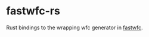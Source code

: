 # fastwfc-rs

Rust bindings to the wrapping wfc generator in [fastwfc](https://github.com/math-fehr/fast-wfc).

